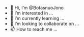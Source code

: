 - 👋 Hi, I’m @BotasnuoJono
- 👀 I’m interested in ...
- 🌱 I’m currently learning ...
- 💞️ I’m looking to collaborate on ...
- 📫 How to reach me ...

<!---
BotasnuoJono/BotasnuoJono is a ✨ special ✨ repository because its `README.md` (this file) appears on your GitHub profile.
You can click the Preview link to take a look at your changes.
--->
